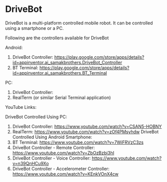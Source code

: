 # DriveBot
DriveBot is a multi-platform controlled mobile robot. It can be controlled using a smartphone or a PC.

Following are the controllers available for DriveBot

Android:
1. DriveBot Controller: https://play.google.com/store/apps/details?id=appinventor.ai_samakbrothers.DriveBot_Controller
2. BT Terminal: https://play.google.com/store/apps/details?id=appinventor.ai_samakbrothers.BT_Terminal

PC:
1. DriveBot Controller:
2. RealTerm (or similar Serial Terminal application)

YouTube Links:

DriveBot Controlled Using PC:
1. DriveBot Controller: https://www.youtube.com/watch?v=CSAN5-HOBNY
2. RealTerm: https://www.youtube.com/watch?v=zOf4PMsyhdw
DriveBot Controlled Using Android Smartphone:
1. BT Terminal: https://www.youtube.com/watch?v=7WiFRVzC3zs
2. DriveBot Controller - Remote Controller: https://www.youtube.com/watch?v=ZbOzBzbi3hI
3. DriveBot Controller - Voice Controller: https://www.youtube.com/watch?v=n39QnHCu9Xo
4. DriveBot Controller - Accelerometer Controller: https://www.youtube.com/watch?v=KEnkVOnX4cw
